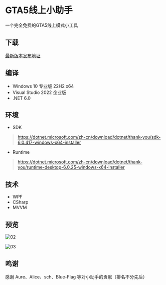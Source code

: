 # GTA5线上小助手

一个完全免费的GTA5线上模式小工具

## 下载

[最新版本发布地址](https://github.com/CrazyZhang666/GTA5OnlineTools/releases)  

## 编译

* Windows 10 专业版 22H2 x64  
* Visual Studio 2022 企业版  
* .NET 6.0  

## 环境

* SDK

> https://dotnet.microsoft.com/zh-cn/download/dotnet/thank-you/sdk-6.0.417-windows-x64-installer

* Runtime

> https://dotnet.microsoft.com/zh-cn/download/dotnet/thank-you/runtime-desktop-6.0.25-windows-x64-installer

## 技术

* WPF
* CSharp
* MVVM

## 预览

![02](https://github.com/CrazyZhang666/GTA5OnlineTools/assets/28080853/0e16eeb4-1774-4939-9152-6c756b971948)

![03](https://github.com/CrazyZhang666/GTA5OnlineTools/assets/28080853/7ca772f3-31b4-40f3-8c67-6bb90bb0e77c)

## 鸣谢

感谢 Aure、Alice、sch、Blue-Flag 等对小助手的贡献（排名不分先后）
